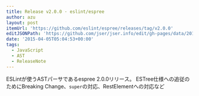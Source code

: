 ```yaml
---
title: Release v2.0.0 · eslint/espree
author: azu
layout: post
itemUrl: 'https://github.com/eslint/espree/releases/tag/v2.0.0'
editJSONPath: 'https://github.com/jser/jser.info/edit/gh-pages/data/2015/04/index.json'
date: '2015-04-05T05:04:53+00:00'
tags:
  - JavaScript
  - AST
  - ReleaseNote
---
```

ESLintが使うASTパーサであるespree 2.0.0リリース。
ESTree仕様への追従のためにBreaking Change、`super`の対応、RestElementへの対応など
